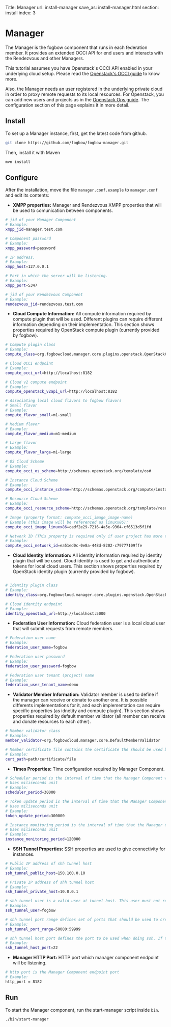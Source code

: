 Title: Manager
url: install-manager
save_as: install-manager.html
section: install
index: 3

# Manager

The Manager is the fogbow component that runs in each federation member. It provides an extended OCCI API for end users and interacts with the Rendezvous and other Managers. 

This tutorial assumes you have Openstack's OCCI API enabled in your underlying cloud setup. Please read the [Openstack's OCCI guide](https://wiki.openstack.org/wiki/Occi#How_to_use_the_OCCI_interface) to know more.

Also, the Manager needs an user registered in the underlying private cloud in order to proxy remote requests to its local resources. For Openstack, you can add new users and projects as in the [Openstack Ops guide](http://docs.openstack.org/trunk/openstack-ops/content/projects_users.html#create_new_users). The configuration section of this page explains it in more detail.

## Install
To set up a Manager instance, first, get the latest code from github.
```bash
git clone https://github.com/fogbow/fogbow-manager.git
```
Then, install it with Maven
```bash
mvn install
```

## Configure
After the installation, move the file ```manager.conf.example``` to ```manager.conf``` and edit its contents:

* **XMPP properties:** Manager and Rendezvous XMPP properties that will be used to comunication between components.  

```bash
# jid of your Manager Component
# Example:
xmpp_jid=manager.test.com

# Component password
# Example:
xmpp_password=password

# IP address.
# Example:
xmpp_host=127.0.0.1

# Port in which the server will be listening.
# Example:
xmpp_port=5347

# jid of your Rendezvous Component
# Example:
rendezvous_jid=rendezvous.test.com
```

* **Cloud Compute Information:** All compute information required by compute plugin that will be used. Different plugins can require different information depending on their implementation. This section shows properties required by OpenStack compute plugin (currently provided by fogbow).

```bash
# Compute plugin class
# Example:
compute_class=org.fogbowcloud.manager.core.plugins.openstack.OpenStackComputePlugin

# Cloud OCCI endpoint
# Example:
compute_occi_url=http://localhost:8182

# Cloud v2 compute endpoint
# Example:
compute_openstack_v2api_url=http://localhost:8182

# Associating local cloud flavors to fogbow flavors
# Small flavor
# Example:
compute_flavor_small=m1-small

# Medium flavor
# Example:
compute_flavor_medium=m1-medium

# Large flavor
# Example:
compute_flavor_large=m1-large

# OS Cloud Scheme
# Example:
compute_occi_os_scheme=http://schemas.openstack.org/template/os#

# Instance Cloud Scheme
# Example:
compute_occi_instance_scheme=http://schemas.openstack.org/compute/instance#

# Resource Cloud Scheme
# Example:
compute_occi_resource_scheme=http://schemas.openstack.org/template/resource#

# Image (property format: compute_occi_image_image-name)
# Example (this image will be referenced as linuxx86):
compute_occi_image_linuxx86=cadf2e29-7216-4a5e-9364-cf6513d5f1fd

# Network ID (This property is required only if user project has more than one network available)
# Example:
compute_occi_network_id=ea51ed0c-0e8a-448d-8202-c79777109ffe
```

* **Cloud Identity Information:** All identity information required by identity plugin that will be used. Cloud identity is used to get and authenticate tokens for local cloud users. This section shows properties required by OpenStack identity plugin (currently provided by fogbow). 

```bash

# Identity plugin class
# Example:
identity_class=org.fogbowcloud.manager.core.plugins.openstack.OpenStackIdentityPlugin

# Cloud identity endpoint
# Example:
identity_openstack_url=http://localhost:5000
```

* **Federation User Information:** Cloud federation user is a local cloud user that will submit requests from remote members.

```bash
# Federation user name
# Example:
federation_user_name=fogbow

# Federation user password
# Example:
federation_user_password=fogbow

# Federation user tenant (project) name
# Example:
federation_user_tenant_name=demo
```

* **Validator Member Information:** Validator member is used to define if the manager can receive or donate to another one. It is possible differents implementations for it, and each implementation can require specific properties (as idnetity and compute plugin). This section shows properties required by default member validator (all member can receive and donate resources to each other).

```bash
# Member validator class
# Example:
member_validator=org.fogbowcloud.manager.core.DefaultMemberValidator

# Member certificate file contains the certificate the should be used by the manager 
# Example:
cert_path=path/certificate/file
```

* **Times Properties:** Time configuration required by Manager Component.

```bash
# Scheduler period is the interval of time that the Manager Component will periodicaly submit requests that are not fulfilled yet
# Uses miliseconds unit
# Example:
scheduler_period=30000

# Token update period is the interval of time that the Manager Component will check if it is needed to get new token for requests and get it if yes
# Uses miliseconds unit
# Example:
token_update_period=300000

# Instance monitoring period is the interval of time that the Manager Component will check if the request's instance still exists. If not, the manager will update request state according to request's attributes
# Uses miliseconds unit
# Example:
instance_monitoring_period=120000
```

* **SSH Tunnel Properties:** SSH properties are used to give connectivity for instances.

```bash
# Public IP address of shh tunnel host
# Example:
ssh_tunnel_public_host=150.160.0.10

# Private IP address of shh tunnel host
# Example:
ssh_tunnel_private_host=10.0.0.1

# shh tunnel user is a valid user at tunnel host. This user must not requere password
# Example:
ssh_tunnel_user=fogbow

# shh tunnel port range defines set of ports that should be used to create reverse tunnels to the instances
# Example:
ssh_tunnel_port_range=50000:59999

# shh tunnel host port defines the port to be used when doing ssh. If this property isn't set, the default value is 22
# Example:
ssh_tunnel_host_port=22

```

* **Manager HTTP Port:** HTTP port which manager component endpoint will be listening.

```bash
# http port is the Manager Component endpoint port
# Example:
http_port = 8182

```
## Run
To start the Manager component, run the start-manager script inside ```bin```.

```bash
./bin/start-manager
```
